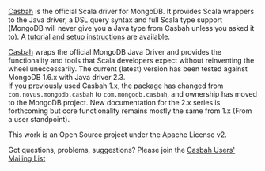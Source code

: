 [Casbah](http://github.com/mongodb/casbah "Casbah") is the official Scala driver for MongoDB.  It provides Scala wrappers to the Java driver, a DSL query syntax and full Scala type support (MongoDB will never give you a Java type from Casbah unless you asked it to).  A [tutorial and setup instructions](http://api.mongodb.org/scala/casbah/) are available.

[Casbah](http://github.com/mongodb/casbah "Casbah") wraps the official MongoDB Java Driver and provides the functionality and tools that Scala developers expect without reinventing the wheel uneccessarily. The current (latest) version has been tested against MongoDB 1.6.x with Java driver 2.3.  
If you previously used Casbah 1.x, the package has changed from `com.novus.mongodb.casbah` to `com.mongodb.casbah`, and ownership has moved to the MongoDB project.  New documentation for the 2.x series is forthcoming but core functionality remains mostly the same from 1.x (From a user standpoint).

This work is an Open Source project under the Apache License v2.

Got questions, problems, suggestions? Please join the [Casbah Users' Mailing List](http://groups.google.com/group/mongodb-casbah-users)
